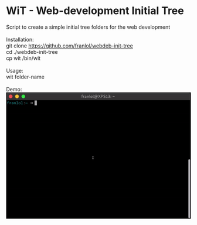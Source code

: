 # WiT - Web-development Initial Tree
Script to create a simple initial tree folders for the web development<br>
<br>
Installation:<br>
git clone https://github.com/franlol/webdeb-init-tree<br>
cd ./webdeb-init-tree<br>
cp wit /bin/wit<br>
<br>
Usage:<br>
wit folder-name<br>
<br>
Demo:<br>
![alt text](https://raw.githubusercontent.com/franlol/webdeb-init-tree/master/demo.gif)

